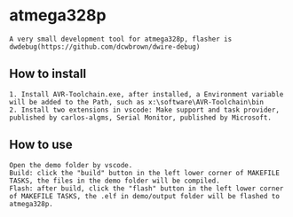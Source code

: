 # atmega328p
	A very small development tool for atmega328p, flasher is dwdebug(https://github.com/dcwbrown/dwire-debug)

## How to install
	1. Install AVR-Toolchain.exe, after installed, a Environment variable will be added to the Path, such as x:\software\AVR-Toolchain\bin
	2. Install two extensions in vscode: Make support and task provider, published by carlos-algms, Serial Monitor, published by Microsoft.

## How to use
	Open the demo folder by vscode.
	Build: click the "build" button in the left lower corner of MAKEFILE TASKS, the files in the demo folder will be compiled.
	Flash: after build, click the "flash" button in the left lower corner of MAKEFILE TASKS, the .elf in demo/output folder will be flashed to atmega328p.
	